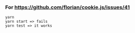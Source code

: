 ### For https://github.com/florian/cookie.js/issues/41

```
yarn
yarn start => fails
yarn test => it works
```
